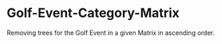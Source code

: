 # Golf-Event-Category-Matrix
Removing trees for the Golf Event in a given Matrix in ascending order.
